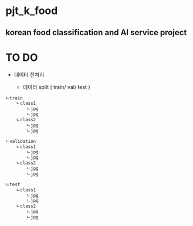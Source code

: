 # pjt_k_food
korean food classification and AI service project
---
# TO DO     
* 데이터 전처리     

    * 데이터 split ( train/ val/ test )
```bash
ㄴtrain     
    ㄴclass1     
        ㄴjpg    
        ㄴjpg     
    ㄴclass2     
        ㄴjpg     
        ㄴjpg     

ㄴvalidation     
    ㄴclass1
        ㄴjpg
        ㄴjpg
    ㄴclass2
        ㄴjpg
        ㄴjpg

ㄴtest
    ㄴclass1
        ㄴjpg
        ㄴjpg
    ㄴclass2
        ㄴjpg
        ㄴjpg
```
